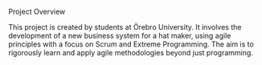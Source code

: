 Project Overview

This project is created by students at Örebro University. It involves the development of a new business system for a hat maker, using agile principles with a focus on Scrum and Extreme Programming. The aim is to rigorously learn and apply agile methodologies beyond just programming.
